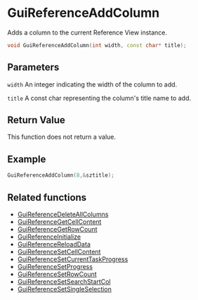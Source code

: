 # GuiReferenceAddColumn

Adds a column to the current Reference View instance.

```c++
void GuiReferenceAddColumn(int width, const char* title);
```

## Parameters

`width` An integer indicating the width of the column to add.

`title` A const char representing the column's title name to add.

## Return Value

This function does not return a value.

## Example

```c++
GuiReferenceAddColumn(8,&sztitle);
```

## Related functions

- [GuiReferenceDeleteAllColumns](./GuiReferenceDeleteAllColumns.md)
- [GuiReferenceGetCellContent](./GuiReferenceGetCellContent.md)
- [GuiReferenceGetRowCount](./GuiReferenceGetRowCount.md)
- [GuiReferenceInitialize](./GuiReferenceInitialize.md)
- [GuiReferenceReloadData](./GuiReferenceReloadData.md)
- [GuiReferenceSetCellContent](./GuiReferenceSetCellContent.md)
- [GuiReferenceSetCurrentTaskProgress](./GuiReferenceSetCurrentTaskProgress.md)
- [GuiReferenceSetProgress](./GuiReferenceSetProgress.md)
- [GuiReferenceSetRowCount](./GuiReferenceSetRowCount.md)
- [GuiReferenceSetSearchStartCol](./GuiReferenceSetSearchStartCol.md)
- [GuiReferenceSetSingleSelection](./GuiReferenceSetSingleSelection.md)